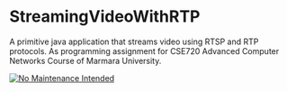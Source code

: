 # StreamingVideoWithRTP
A primitive java application that streams video using RTSP and RTP protocols. As programming assignment for CSE720 Advanced Computer Networks Course of Marmara University.

[![No Maintenance Intended](http://unmaintained.tech/badge.svg)](http://unmaintained.tech/)
